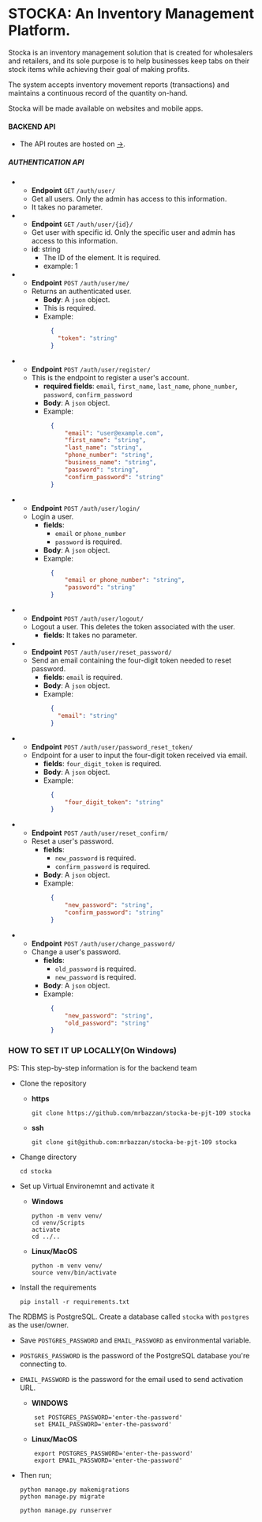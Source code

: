 
# STOCKA: An Inventory Management Platform.

Stocka is an inventory management solution that is created for wholesalers and retailers, and its sole purpose is to help businesses keep tabs on their stock items while achieving their goal of making profits.

The system accepts inventory movement reports (transactions) and maintains a continuous record of the quantity on-hand.

Stocka will be made available on websites and mobile apps.


#### BACKEND API
- The API routes are hosted on [->](https://stocka-be.herokuapp.com/).


##### AUTHENTICATION API

- 
  - **Endpoint** ``GET`` `/auth/user/`
  - Get all users. Only the admin has access to this information.
  - It takes no parameter.


- 
  - **Endpoint** ``GET`` `/auth/user/{id}/`
  - Get user with specific id. Only the specific user and admin has access to this information.
  - **id**: string
    - The ID of the element. It is required.
    - example: 1 
    

- 
    - **Endpoint** ``POST`` `/auth/user/me/`
    - Returns an authenticated user.
      - **Body**: A `json` object.
      - This is required.
      - Example: 
        ```json
          {
            "token": "string"
          }
        ```


- 
  - **Endpoint** ``POST`` `/auth/user/register/`
  - This is the endpoint to register a user's account.
    - **required fields**: `email`, `first_name`, `last_name`, `phone_number`, `password`, `confirm_password`
    - **Body**: A `json` object.
    - Example:
      ```json
        {
            "email": "user@example.com",
            "first_name": "string",
            "last_name": "string",
            "phone_number": "string",
            "business_name": "string",
            "password": "string",
            "confirm_password": "string"
        }
      ```


- 
  - **Endpoint** ``POST`` `/auth/user/login/`
  - Login a user.
    - **fields**: 
      - ``email`` or ``phone_number``
      - ``password`` is required.
    - **Body**: A `json` object.
    - Example:
      ```json
        {
            "email or phone_number": "string",
            "password": "string"
        }
      ```


- 
  - **Endpoint** ``POST`` `/auth/user/logout/`
  - Logout a user. This deletes the token associated with the user.
    - **fields**: It takes no parameter.


- 
  - **Endpoint** ``POST`` `/auth/user/reset_password/`
  - Send an email containing the four-digit token needed to reset password.
    - **fields**: ``email`` is required.
    - **Body**: A `json` object.
    - Example:
      ```json
        {
          "email": "string"
        }
      ```


- 
  - **Endpoint** ``POST`` `/auth/user/password_reset_token/`
  - Endpoint for a user to input the four-digit token received via email.
    - **fields**: ``four_digit_token`` is required.
    - **Body**: A `json` object.
    - Example:
      ```json
        {
            "four_digit_token": "string"
        }
      ```


- 
  - **Endpoint** ``POST`` `/auth/user/reset_confirm/`
  - Reset a user's password.
    - **fields**: 
      - ``new_password`` is required.
      - ``confirm_password`` is required.
    - **Body**: A `json` object.
    - Example:
      ```json
        {
            "new_password": "string",
            "confirm_password": "string"
        }
      ```


- 
  - **Endpoint** ``POST`` `/auth/user/change_password/`
  - Change a user's password.
    - **fields**: 
      - ``old_password`` is required.
      - ``new_password`` is required.
    - **Body**: A `json` object.
    - Example:
      ```json
        {
            "new_password": "string",
            "old_password": "string"
        }
      ```


### HOW TO SET IT UP LOCALLY(On Windows)
PS: This step-by-step information is for the backend team

- Clone the repository
  - **https**
      ```shell
      git clone https://github.com/mrbazzan/stocka-be-pjt-109 stocka
      ```
  - **ssh**
      ```shell
      git clone git@github.com:mrbazzan/stocka-be-pjt-109 stocka
      ```

- Change directory
    ```shell script
    cd stocka
    ```

- Set up Virtual Environemnt and activate it
  - **Windows**
      ```shell
      python -m venv venv/
      cd venv/Scripts
      activate
      cd ../..
      ```
  - **Linux/MacOS**
      ```shell
      python -m venv venv/
      source venv/bin/activate
      ```

- Install the requirements
    ```shell
    pip install -r requirements.txt
    ```

The RDBMS is PostgreSQL. Create a database called `stocka` with `postgres` as the user/owner.
  - Save `POSTGRES_PASSWORD` and `EMAIL_PASSWORD` as environmental variable.
  - `POSTGRES_PASSWORD` is the password of the PostgreSQL database you're connecting to.
  - `EMAIL_PASSWORD` is the password for the email used to send activation URL.
      - **WINDOWS**
      ```shell
          set POSTGRES_PASSWORD='enter-the-password'
          set EMAIL_PASSWORD='enter-the-password'
      ```
      - **Linux/MacOS**
      ```shell
          export POSTGRES_PASSWORD='enter-the-password'
          export EMAIL_PASSWORD='enter-the-password'
      ```

- Then run;
    ```shell script
    python manage.py makemigrations
    python manage.py migrate
     
    python manage.py runserver
    ```
